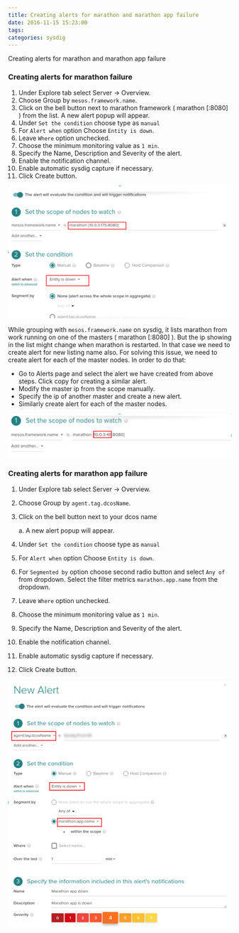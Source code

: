 ```yaml
---
title: Creating alerts for marathon and marathon app failure
date: 2016-11-15 15:23:00
tags:
categories: sysdig
---
```


Creating alerts for marathon and marathon app failure

### Creating alerts for marathon failure

1. Under Explore tab select Server -> Overview.
2. Choose Group by `mesos.framework.name`.
3. Click on the bell button next to marathon framework ( marathon [<ip>:8080] ) from the list. A new alert popup will appear.
4. Under `Set the condition` choose type as `manual`
5. For `Alert when` option Choose `Entity is down`.
6. Leave `Where` option unchecked.
7. Choose the minimum monitoring value as `1 min`.
8. Specify the Name, Description and Severity of the alert.
9. Enable the notification channel.
10. Enable automatic sysdig capture if necessary.
11. Click Create button.


![Creating alerts for marathon failure](../../images/sysdig/Creating-alerts-for-marathon-failure.png)

While grouping with `mesos.framework.name` on sysdig, it lists marathon from work running on one of the masters ( marathon [<ip>:8080] ). But the ip showing in the list might change when marathon is restarted. In that case we need to create alert for new listing name also. For solving this issue, we need to create alert for each of the master nodes. 
In order to do that:
- Go to Alerts page and select the alert we have created from above steps. Click copy for creating a similar alert. 
- Modify the master ip from the scope manually. 
- Specify the ip of another master and create a new alert. 
- Similarly create alert for each of the master nodes.

![Set the scope of nodes to watch](../../images/sysdig/Creating-alerts-for-marathon-failure2.png)


### Creating alerts for marathon app failure
1. Under Explore tab select Server -> Overview.
2. Choose Group by `agent.tag.dcosName`.
3. Click on the bell button next to your dcos name 

    a. A new alert popup will appear.

4. Under `Set the condition` choose type as `manual`
5. For `Alert when` option Choose `Entity is down`.
6. For `Segmented by` option choose second radio button and select `Any of` from dropdown. Select the filter metrics `marathon.app.name` from the dropdown.
7. Leave `Where` option unchecked.
8. Choose the minimum monitoring value as `1 min`.
9. Specify the Name, Description and Severity of the alert.
10. Enable the notification channel.
11. Enable automatic sysdig capture if necessary.
12. Click Create button.

![Creating alerts for marathon app failure](../../images/sysdig/Creating-alerts-for-marathon-app-failure.png)


